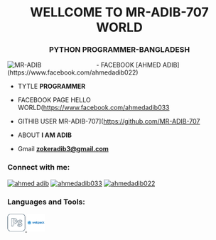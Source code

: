 <h1 align="center">WELLCOME TO MR-ADIB-707 WORLD</h1>
<h3 align="center">PYTHON PROGRAMMER-BANGLADESH</h3>
<img align="left" alt="MR-ADIB" width="200" src="https://www.google.com/search?q=Animation%20Coding%20gif&hl=en&tbs=rimg:CbzWj0N3jUlRYZnVRz8lN5cbsgIAwAIA2AIA4AIA&udm=2&client=ms-android-oppo-rvo3&sa=X&ved=0CBsQuIIBahcKEwio2ovHx-GEAxUAAAAAHQAAAAAQGQ&biw=424&bih=880&dpr=2.55#imgrc=ItqXbFSEEWjxWM&imgdii=mcU1L52TDhk-YM" >
- FACEBOOK [AHMED ADIB](https://www.facebook.com/ahmedadib022)

- TYTLE **PROGRAMMER**

- FACEBOOK PAGE HELLO WORLD(https://www.facebook.com/ahmedadib033

- GITHIB USER MR-ADIB-707](https://github.com/MR-ADIB-707

- ABOUT **I AM ADIB**

- Gmail **zokeradib3@gmail.com**

<h3 align="left">Connect with me:</h3>
<p align="left">
<a href="https://dev.to/ahmed adib" target="blank"><img align="center" src="https://raw.githubusercontent.com/rahuldkjain/github-profile-readme-generator/master/src/images/icons/Social/devto.svg" alt="ahmed adib" height="30" width="40" /></a>
<a href="https://fb.com/ahmedadib033" target="blank"><img align="center" src="https://raw.githubusercontent.com/rahuldkjain/github-profile-readme-generator/master/src/images/icons/Social/facebook.svg" alt="ahmedadib033" height="30" width="40" /></a>
<a href="https://instagram.com/ahmedadib022" target="blank"><img align="center" src="https://raw.githubusercontent.com/rahuldkjain/github-profile-readme-generator/master/src/images/icons/Social/instagram.svg" alt="ahmedadib022" height="30" width="40" /></a>
</p>

<h3 align="left">Languages and Tools:</h3>
<p align="left"> <a href="https://www.photoshop.com/en" target="_blank" rel="noreferrer"> <img src="https://raw.githubusercontent.com/devicons/devicon/master/icons/photoshop/photoshop-line.svg" alt="photoshop" width="40" height="40"/> </a> <a href="https://webpack.js.org" target="_blank" rel="noreferrer"> <img src="https://raw.githubusercontent.com/devicons/devicon/d00d0969292a6569d45b06d3f350f463a0107b0d/icons/webpack/webpack-original-wordmark.svg" alt="webpack" width="40" height="40"/> </a> </p>
